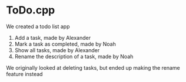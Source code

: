 # ToDo.cpp
We created a todo list app
1. Add a task, made by Alexander
2. Mark a task as completed, made by Noah
3. Show all tasks, made by Alexander
4. Rename the description of a task, made by Noah

We originally looked at deleting tasks, but ended up making the rename feature instead